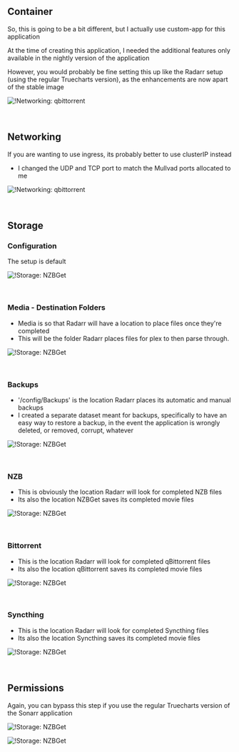 ## Container

So, this is going to be a bit different, but I actually use custom-app for this application

At the time of creating this application, I needed the additional features only available in the nightly version of the application

However, you would probably be fine setting this up like the Radarr setup (using the regular Truecharts version), as the enhancements are now apart of the stable image

![!Networking: qbittorrent](images/container.png)

<br />

## Networking 

If you are wanting to use ingress, its probably better to use clusterIP instead

- I changed the UDP and TCP port to match the Mullvad ports allocated to me

![!Networking: qbittorrent](images/networking.png)

<br />

## Storage

### Configuration

The setup is default

![!Storage: NZBGet](images/storage_config.png)

<br >

### Media - Destination Folders

- Media is so that Radarr will have a location to place files once they're completed
- This will be the folder Radarr places files for plex to then parse through.

![!Storage: NZBGet](images/storage_data_media.png)

<br >

### Backups

- '/config/Backups' is the location Radarr places its automatic and manual backups
- I created a separate dataset meant for backups, specifically to have an easy way to restore a backup, in the event the application is wrongly deleted, or removed, corrupt, whatever

![!Storage: NZBGet](images/storage_data_backups.png)

<br >

### NZB 

- This is obviously the location Radarr will look for completed NZB files
- Its also the location NZBGet saves its completed movie files

![!Storage: NZBGet](images/storage_data_nzb.png)

<br >

### Bittorrent 

- This is the location Radarr will look for completed qBittorrent files
- Its also the location qBittorrent saves its completed movie files

![!Storage: NZBGet](images/storage_data_qbit.png)

<br >

### Syncthing

- This is the location Radarr will look for completed Syncthing files
- Its also the location Syncthing saves its completed movie files

![!Storage: NZBGet](images/storage_data_syncthing.png)

<br />

## Permissions

Again, you can bypass this step if you use the regular Truecharts version of the Sonarr application

![!Storage: NZBGet](images/security_and_perms.png)

![!Storage: NZBGet](images/security_user_group.png)

<br />